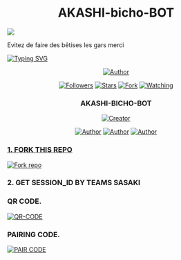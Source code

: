 <h1 align="center"> AKASHI-bicho-BOT </h1> 

<a><img src='https://i.imgur.com/gY5LVek.gif'/></a>

<p>Evitez de faire des bêtises les gars merci</p>

<a href="https://git.io/typing-svg"><img src="https://readme-typing-svg.demolab.com?font=Black+Ops+One&size=50&pause=1000&color=1BAFBAFF&center=true&width=910&height=100&lines=THANKS FOR CHOOSING+AKASHI-bicho-BOT;MULTI+DEVICE+WHATSAPP+BOT;CREATED+BY+ARTHUR&AKASHI" alt="Typing SVG" /></a>

  
<p align="center">
<a href="https://github.com/AKASHI-SASAKI"><img title="Author" src="https://img.shields.io/badge/SASAKI Bot-black?style=for-the-badge&logo=whatsApp"></a>
<p/>
<p align="center">
<a href="https://github.com/AKASHI-SASAKI?tab=followers"><img title="Followers" src="https://img.shields.io/github/followers/AKASHI-SASAKI?label=Followers&style=social"></a>
<a href="https://github.com/AKASHI-SASAKI/AKASHI-bicho-BOT/stargazers/"><img title="Stars" src="https://img.shields.io/github/stars/AKASHI-SASAKI/AKASHI-bicho-BOT?&style=social"></a>
<a href="https://github.com/AKASHI-SASAKI/AKASHI-bicho-BOT/network/members"><img title="Fork" src="https://img.shields.io/github/forks/AKASHI-SASAKI/AKASHI-bicho-BOT?style=social"></a>
<a href="https://github.com/AKASHI-SASAKI/AKASHI-bicho-BOT/watchers"><img title="Watching" src="https://img.shields.io/github/watchers/AKASHI-SASAKI/AKASHI-bicho-BOT ?label=Watching&style=social"></a>
</p>

<h3 align="center">AKASHI-BICHO-BOT</h3>
<p align="center">
<a href="#"><img title="Creator" src="https://img.shields.io/badge/Creator-AKASHI&ARTHUR_SASAKI-red.svg?style=for-the-badge&logo=github"></a>
</a>
</p>
<p align="center">
<a href="https://github.com/AKASHI-SASAKI"><img title="Author" src="https://img.shields.io/badge/AKASHI-bicho-BOT-black?style=for-the-badge&logo=Github"></a> <a href="https://chat.whatsapp.com/IdB2EfQiNlKBekQrigN9m9"><img title="Author" src="https://img.shields.io/badge/CHANNEL-black?style=for-the-badge&logo=whatsapp"></a> <a href="https://wa.me/242067274660"><img title="Author" src="https://img.shields.io/badge/CHAT US-black?style=for-the-badge&logo=whatsapp">
<p/>
  
### 1. FORK THIS REPO

<a href='https://github.com/AKASHI-SASAKI/AKASHI-bicho-BOT/fork' target="_blank"><img alt='Fork repo' src='https://img.shields.io/badge/Fork This Repo-blue?style=for-the-badge&logo=git&logoColor=white'/></a>
<p align="center">

### 2. GET SESSION_ID BY TEAMS SASAKI

### QR CODE.
<a href='https://web-qr-64jj.onrender.com/' target="_blank"><img alt='QR-CODE' src='https://img.shields.io/badge/QR-CODE-Purple?style=for-the-badge&logo=git&logoColor=purple'/></a>
<p align="center">

### PAIRING CODE.
<a href='https://sasaki-md-v2-paire-87pj.onrender.com/' target="_blank"><img alt='PAIR CODE' src='https://img.shields.io/badge/PAIRING-CODE-Red?style=for-the-badge&logo=git&logoColor=white'/></a>
<p align="center">
